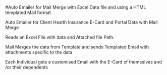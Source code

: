 #Auto Emailer for Mail Merge with Excel Data file and using a HTML templated Mail format

Auto Emailer for Client Health Insurance E-Card and Portal Data  with Mail Merge

Reads an Excel File with data and Attached file Path.

Mail Merges the data from Template and sends Templated Email with attachments specific to the data

Each Individual gets a customised Email with the E-Card of themselves and /or their dependents
